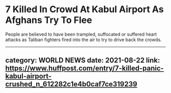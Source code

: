 # 7 Killed In Crowd At Kabul Airport As Afghans Try To Flee

People are believed to have been trampled, suffocated or suffered heart attacks as Taliban fighters fired into the air to try to drive back the crowds.

---
category: WORLD NEWS
date: 2021-08-22
link: https://www.huffpost.com/entry/7-killed-panic-kabul-airport-crushed_n_612282c1e4b0caf7ce319239
---
